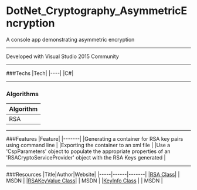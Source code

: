 # DotNet_Cryptography_AsymmetricEncryption
A console app demonstrating asymmetric encryption

---

Developed with Visual Studio 2015 Community

---

###Techs
|Tech|
|----|
|C#|

---

### Algorithms
|Algorithm|
|---------|
| RSA |

---

###Features
|Feature|
|-------|
|Generating a container for RSA key pairs using command line |
|Exporting the container to an xml file |
|Use a 'CspParameters' object to populate the appropriate properties of an 'RSACryptoServiceProvider' object with the RSA Keys generated |

---

###Resources
|Title|Author|Website|
|-----|------|-------|
|[RSA Class](https://msdn.microsoft.com/en-us/library/system.security.cryptography.rsa(v=vs.110).aspx)| | MSDN |
|[RSAKeyValue Class](https://msdn.microsoft.com/en-us/library/system.security.cryptography.xml.rsakeyvalue(v=vs.110).aspx)| | MSDN |
|[KeyInfo Class](https://msdn.microsoft.com/en-us/library/system.security.cryptography.xml.keyinfo(v=vs.110).aspx) | | MSDN |
